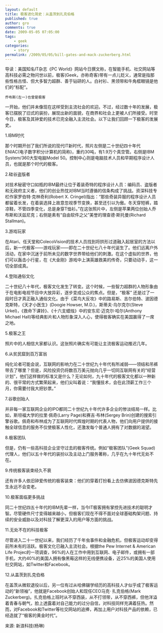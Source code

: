 ```yaml
---
layout: default
title: 极客进化简史：从盖茨到扎克伯格
published: true
author: gro
comments: true
date: 2009-05-05 07:05:00
tags:
    - geek
categories:
    - story
permalink: /2009/05/05/bill-gates-and-mack-zuckerberg.html
---
```

导读：美国知名IT杂志《PC World》网站今日撰文称，在智能手机、社交网站等高科技必需之物问世以前，极客(Geek，亦称奇客)带有一点儿贬义，通常是指那些性格古怪、但大多智力超群、善于钻研的人。白衬衫、黑领带和牛角框眼镜是他们的“标配”。




    乔布斯(左一)也曾是极客


一开始，他们并未像现在这样受到主流社会的欢迎。不过，经过数十年的发展，极客已摆脱了旧式的装扮，展现出新的面貌，在商界和社会上更被人们所接受。时至今日，极客及其钟爱的技术已完全融入主流社会。以下让我们回顾一下极客的发展史。


  1.IBM时代




那个时期开创了我们所说的现代IT新时代，照片左侧是二十世纪四十年代ENIAC(电子数字积分计算机的简称)，重约30吨，有1.9万个真空管。右侧是IBM System/360大型电脑Model 50。控制中心则是电脑技术人员和早期程序设计人员，也就是那个时代的极客。


  2.硅谷盗版者




对技术秘密守口如瓶的IBM最终让位于着装奇特的程序设计人员：编码员、盗版者和无政府主义者，他们的创业热忱对IBM当时遵循的信条构成了挑战。资深科技专栏作家罗伯特·克林奇利(Robert X. Cringel)指出：“那些奇装异服的程序设计人员都留着长发，在着装选择上故意忽视季节变换，甚至还引以为傲。冬天穿短裤，踏凉鞋，不管四季变化，总是身穿T恤衫。”在这张照片中，左侧是苹果两位创始人乔布斯和沃兹尼克；右侧是素有“自由软件之父”美誉的理查德·斯托曼(Richard Stallman)。


  3.游戏玩家




在Atari、任天堂和ColecoVision的技术人员找到将拱形过道融入起居室的方法以后，新一代极客——游戏玩家——即在二十世纪七八十年代诞生了。他们远离户外活动，在家中沉迷于前所未见的数字世界带给他们的刺激。在这个虚拟的世界，他们可以轰击小行星，在《大金刚》游戏中上演英雄救美的传奇，只要动动手，这一切全部成真。


  4.登陆通俗文化




二十世纪八十年代，极客文化发生了转变。这个时候，一些智力超群的人物形象由于在电影电视节目中大放异彩，逐步变成公众的焦点。但是，“极客” 还是过了一段时日才真正融入通俗文化。由于《菜鸟大反攻》中的路易斯、吉尔伯特、波因德克斯特，《天才小医生》(Doogie Howser, M.D.)，斯蒂夫·乌尔克尔(Steve Urkel)，《救命下课铃》、《十六支蜡烛》中的安东尼·迈克尔·哈尔(Anthony Michael Hall)等经典影片和人物形象深入人心，使得极客确实在美国赢得了一席之地。


  5.极客之王




照片中的人相信大家都认识。这张照片确实有可能让主流极客运动推迟几年。


  6.从贫民窟到百万富翁




纯化论者可能会说，互联网的影响力在二十世纪九十年代有所减弱——领结和吊裤带去了哪里？但是，风险投资仍将数百万美元抛向几乎一切同互联网有关的“经营计划”，他们这样做的标准又是什么？无论如何，九十年代的极客文化都以一种新的、很平常的方式繁荣起来，他们尖叫着说：“我懂技术，会在此顶薪工作三个月，你需要付我大把钞票。”


  7.谷歌创始人




并非每一家互联网企业的IPO都同二十世纪九十年代许多企业的惨淡结局一样。比如，斯坦福大学的拉里·佩奇(Larry Page)和赛吉·布林(Sergey Brin)创建的搜索引擎谷歌。佩奇和布林成为了互联网时代辉煌时期的代表人物，他们向用户提供的接触全球信息的服务不仅使极客人性化，还激发每个普通人拥有了对数据的渴望。


  8.极客团队




但是，仍有一些高科技企业坚守过去的极客传统。例如“极客团队”(Geek Squad)代理人，他们以五十年代的装扮以及主动上门服务著称，几乎在九十年代无处不在。


  9.传统极客装束经久不衰




还有许多人依旧钟爱传统的极客装束：他们的穿着打扮看上去仿佛波因德克斯特先生永远不会变老。


  10.极客面临更多挑战




同二十世纪四五十年代的IBM先辈一样，当今IT极客拥有掌控先进技术的聪明才智。尽管硬件尺寸变得越来越小，但极客们现在不得不面对全球基础构架问题、持续的安全威胁以及对科技了解更深入的用户等方面的挑战。


  11.无处不在的科技极客




尽管进入二十一世纪以来，我们经历了千年虫事件和金融危机，但极客运动却变得前所未有的活跃。极客文化已融入主流社会。根据the Pew Internet & American Life Projec的一项调查，96%的人在工作中用到互联网、电子邮件，或拥有一部手机，大约40%的美国人拥有像黑莓这样的无线便携设备，近25%的美国人使用社交网站，如Twitter和Facebook。


  12.从盖茨到扎克伯格




在盖茨从微软退役以后，另一位有过从哈佛辍学经历的高科技人才似乎成了极客运动的“新领袖”，他就是Facebook创始人和现任CEO马克· 扎克伯格(Mark Zuckerberg)。扎克伯格上班时从不穿西装，从不打领带，从不穿西裤，但他洋溢着青春与朝气，脸上透露着对自己能力的过分自信，对科技同样充满着狂热。然而，对Facebook和Twitter等社交网站的追捧，再加上用户对科技产品的依赖，已经造就了“极客的黄金时代”。

来源: 新浪科技(杨琳)
